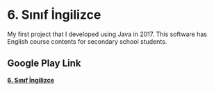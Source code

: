  # 6. Sınıf İngilizce

My first project that I developed using Java in 2017. This software has English course contents for secondary school students.



## Google Play Link

[**6. Sınıf İngilizce**](https://play.google.com/store/apps/details?id=com.edebtek.mustafamuharrem.a6sinifingilizce)

